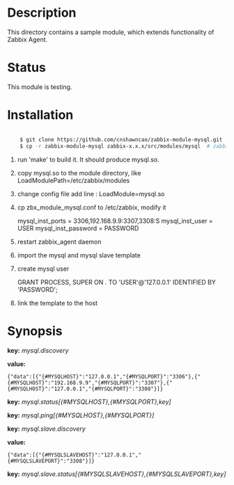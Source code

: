 Description
===========

This directory contains a sample module, which extends functionality of Zabbix Agent. 

Status
======

This module is testing.

Installation
============

```bash

	$ git clone https://github.com/cnshawncao/zabbix-module-mysql.git
	$ cp -r zabbix-module-mysql zabbix-x.x.x/src/modules/mysql	# zabbix-x.x.x is zabbix version
```

1. run 'make' to build it. It should produce mysql.so.

1. copy mysql.so to the module directory, like LoadModulePath=/etc/zabbix/modules

1. change config file add line : LoadModule=mysql.so

1. cp zbx_module_mysql.conf to /etc/zabbix, modify it

	mysql_inst_ports = 3306,192.168.9.9:3307,3308:S
	mysql_inst_user = USER
	mysql_inst_password = PASSWORD

1. restart zabbix_agent daemon

1. import the mysql and mysql slave template

1. create mysql user

	GRANT PROCESS, SUPER ON *.* TO 'USER'@'127.0.0.1' IDENTIFIED BY 'PASSWORD';

1. link the template to the host

Synopsis
========

**key:** *mysql.discovery*

**value:**

	{"data":[{"{#MYSQLHOST}":"127.0.0.1","{#MYSQLPORT}":"3306"},{"{#MYSQLHOST}":"192.168.9.9","{#MYSQLPORT}":"3307"},{"{#MYSQLHOST}":"127.0.0.1","{#MYSQLPORT}":"3308"}]}
    
**key:** *mysql.status[{#MYSQLHOST},{#MYSQLPORT},key]*

**key:** *mysql.ping[{#MYSQLHOST},{#MYSQLPORT}]*

**key:** *mysql.slave.discovery*

**value:**

	{"data":[{"{#MYSQLSLAVEHOST}":"127.0.0.1","{#MYSQLSLAVEPORT}":"3308"}]}

**key:** *mysql.slave.status[{#MYSQLSLAVEHOST},{#MYSQLSLAVEPORT},key]*
